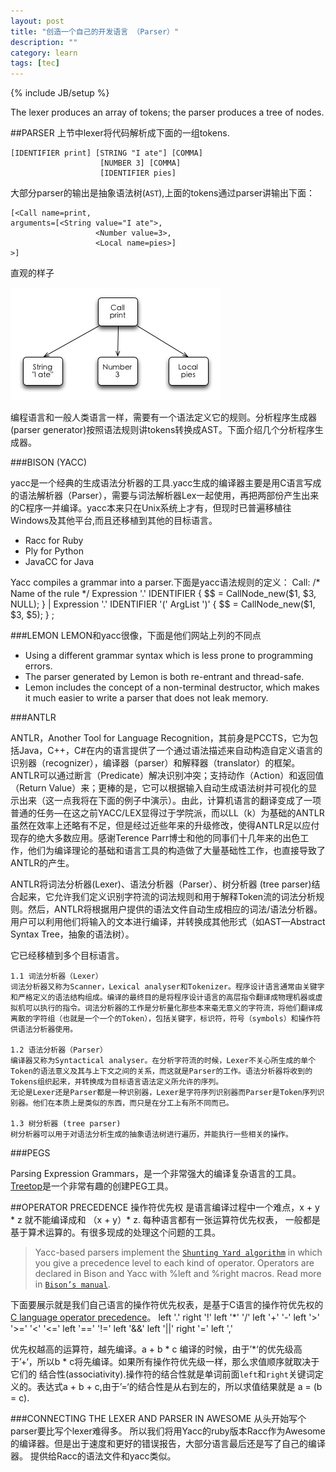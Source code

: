 ```yaml
---
layout: post
title: "创造一个自己的开发语言 （Parser）"
description: ""
category: learn
tags: [tec]
---
```

{% include JB/setup %}

The lexer produces an array of tokens; the parser produces a tree of nodes.

##PARSER
上节中lexer将代码解析成下面的一组tokens.

    [IDENTIFIER print] [STRING "I ate"] [COMMA]
                        [NUMBER 3] [COMMA]
                        [IDENTIFIER pies]

大部分parser的输出是抽象语法树(`AST`),上面的tokens通过parser讲输出下面：

    [<Call name=print,
    arguments=[<String value="I ate">,
                       <Number value=3>,
                       <Local name=pies>]
    >]

直观的样子

![curol-parser-1.jpg](/assets/image/post/curol-parser-1.jpg)

编程语言和一般人类语言一样，需要有一个语法定义它的规则。分析程序生成器(parser generator)按照语法规则讲tokens转换成AST。下面介绍几个分析程序生成器。

###BISON (YACC)

yacc是一个经典的生成语法分析器的工具.yacc生成的编译器主要是用C语言写成的语法解析器（Parser），需要与词法解析器Lex一起使用，再把两部份产生出来的C程序一并编译。yacc本来只在Unix系统上才有，但现时已普遍移植往Windows及其他平台,而且还移植到其他的目标语言。
* Racc for Ruby 
* Ply for Python 
* JavaCC for Java

Yacc compiles a grammar into a parser.下面是yacc语法规则的定义：
    Call: /* Name of the rule */
       Expression '.' IDENTIFIER                  { $$ = CallNode_new($1, $3, NULL); }
     | Expression '.' IDENTIFIER '(' ArgList ')'  { $$ = CallNode_new($1, $3, $5); }
    ;


###LEMON
LEMON和yacc很像，下面是他们网站上列的不同点

* Using a different grammar syntax which is less prone to programming errors.
* The parser generated by Lemon is both re-entrant and thread-safe.
* Lemon includes the concept of a non-terminal destructor, which
makes it much easier to write a parser that does not leak memory.

###ANTLR

ANTLR，Another Tool for Language Recognition，其前身是PCCTS，它为包括Java，C++，C#在内的语言提供了一个通过语法描述来自动构造自定义语言的识别器（recognizer），编译器（parser）和解释器（translator）的框架。ANTLR可以通过断言（Predicate）解决识别冲突；支持动作（Action）和返回值（Return Value）来；更棒的是，它可以根据输入自动生成语法树并可视化的显示出来（这一点我将在下面的例子中演示）。由此，计算机语言的翻译变成了一项普通的任务—在这之前YACC/LEX显得过于学院派，而以LL（k）为基础的ANTLR虽然在效率上还略有不足，但是经过近些年来的升级修改，使得ANTLR足以应付现存的绝大多数应用。感谢Terence Parr博士和他的同事们十几年来的出色工作，他们为编译理论的基础和语言工具的构造做了大量基础性工作，也直接导致了ANTLR的产生。

ANTLR将词法分析器(Lexer)、语法分析器（Parser）、树分析器 (tree parser)结合起来，它允许我们定义识别字符流的词法规则和用于解释Token流的词法分析规则。然后，ANTLR将根据用户提供的语法文件自动生成相应的词法/语法分析器。用户可以利用他们将输入的文本进行编译，并转换成其他形式（如AST—Abstract Syntax Tree，抽象的语法树）。

它已经移植到多个目标语言。

    1.1 词法分析器（Lexer）
    词法分析器又称为Scanner，Lexical analyser和Tokenizer。程序设计语言通常由关键字和严格定义的语法结构组成。编译的最终目的是将程序设计语言的高层指令翻译成物理机器或虚拟机可以执行的指令。词法分析器的工作是分析量化那些本来毫无意义的字符流，将他们翻译成离散的字符组（也就是一个一个的Token），包括关键字，标识符，符号（symbols）和操作符供语法分析器使用。

    1.2 语法分析器（Parser）
    编译器又称为Syntactical analyser。在分析字符流的时候，Lexer不关心所生成的单个Token的语法意义及其与上下文之间的关系，而这就是Parser的工作。语法分析器将收到的Tokens组织起来，并转换成为目标语言语法定义所允许的序列。
    无论是Lexer还是Parser都是一种识别器，Lexer是字符序列识别器而Parser是Token序列识别器。他们在本质上是类似的东西，而只是在分工上有所不同而已。

    1.3 树分析器 (tree parser)
    树分析器可以用于对语法分析生成的抽象语法树进行遍历，并能执行一些相关的操作。

###PEGS

Parsing Expression Grammars，是一个非常强大的编译复杂语言的工具。
[Treetop](http://treetop.rubyforge.org)是一个非常有趣的创建PEG工具。

##OPERATOR PRECEDENCE
操作符优先权 是语言编译过程中一个难点，x + y * z 就不能编译成和 （x + y）* z.
每种语言都有一张运算符优先权表， 一般都是基于算术运算的。有很多现成的处理这个问题的工具。

>Yacc-based parsers implement the [`Shunting Yard algorithm`](http://en.wikipedia.org/wiki/Shunting_yard_algorithm) in which you give a precedence level to each kind of operator. Operators are declared in Bison and Yacc with %left and %right macros. Read more in [`Bison’s manual`](http://dinosaur.compilertools.net/bison/bison_6.html#SEC51).

下面要展示就是我们自己语言的操作符优先权表，是基于C语言的操作符优先权的[C language operator precedence](http://en.wikipedia.org/wiki/Operators_in_C_and_C%2B%2B#Operator_precedence)。
    left  '.'
    right '!'
    left  '*' '/'
    left  '+' '-'
    left  '>' '>=' '<' '<='
    left  '==' '!='
    left  '&&'
    left  '||'
    right '='
    left  ',' 

优先权越高的运算符，越先编译。a + b * c 编译的时候，由于’*‘的优先级高于’+‘，所以b * c将先编译。如果所有操作符优先级一样，那么求值顺序就取决于它们的 结合性(associativity).操作符的结合性就是单词前面`left`和`right`关键词定义的。表达式a + b + c,由于’=‘的结合性是从右到左的，所以求值结果就是 a = (b = c).

###CONNECTING THE LEXER AND PARSER IN AWESOME
从头开始写个parser要比写个lexer难得多。 所以我们将用Yacc的ruby版本Racc作为Awesome的编译器。但是出于速度和更好的错误报告，大部分语言最后还是写了自己的编译器。
提供给Racc的语法文件和yacc类似。





